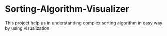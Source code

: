 # Sorting-Algorithm-Visualizer
This project help us in understanding complex sorting algorithm in easy way by using visualization
